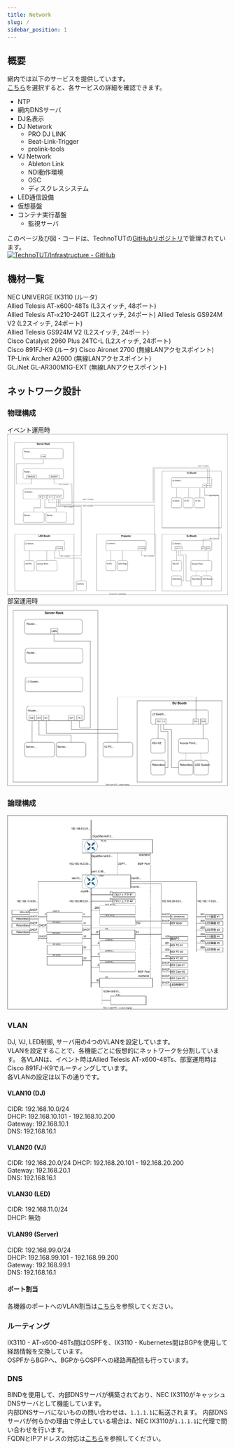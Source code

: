 ```yaml
---
title: Network
slug: /
sidebar_position: 1
---
```

## 概要
網内では以下のサービスを提供しています。  
[こちら](/service)を選択すると、各サービスの詳細を確認できます。
- NTP
- 網内DNSサーバ
- DJ名表示
- DJ Network
    - PRO DJ LINK
    - Beat-Link-Trigger
    - prolink-tools
- VJ Network
    - Ableton Link
    - NDI動作環境
    - OSC
    - ディスクレスシステム
- LED通信設備
- 仮想基盤
- コンテナ実行基盤
    - 監視サーバ

このページ及び図・コードは、TechnoTUTの[GitHubリポジトリ](https://github.com/TechnoTUT/Infrastructure)で管理されています。  
[![TechnoTUT/Infrastructure - GitHub](https://gh-card.dev/repos/TechnoTUT/Infrastructure.svg?fullname=)](https://github.com/TechnoTUT/Infrastructure)

## 機材一覧
NEC UNIVERGE IX3110 (ルータ)  
Allied Telesis AT-x600-48Ts (L3スイッチ, 48ポート)  
Allied Telesis AT-x210-24GT (L2スイッチ, 24ポート)
Allied Telesis GS924M V2 (L2スイッチ, 24ポート)  
Allied Telesis GS924M V2 (L2スイッチ, 24ポート)  
Cisco Catalyst 2960 Plus 24TC-L (L2スイッチ, 24ポート)  
Cisco 891FJ-K9 (ルータ)
Cisco Aironet 2700 (無線LANアクセスポイント)  
TP-Link Archer A2600 (無線LANアクセスポイント)  
GL.iNet GL-AR300M1G-EXT (無線LANアクセスポイント) 

## ネットワーク設計
### 物理構成
イベント運用時  
![物理構成図_イベント](https://raw.githubusercontent.com/TechnoTUT/Infrastructure/main/network/design/event.drawio.svg)  
部室運用時  
![物理構成図_部室](https://raw.githubusercontent.com/TechnoTUT/Infrastructure/main/network/design/clubroom.drawio.svg)

### 論理構成
![論理構成図](https://raw.githubusercontent.com/TechnoTUT/Infrastructure/main/network/design/logic.drawio.svg)

### VLAN
DJ, VJ, LED制御, サーバ用の4つのVLANを設定しています。  
VLANを設定することで、各機能ごとに仮想的にネットワークを分割しています。 
各VLANは、イベント時はAllied Telesis AT-x600-48Ts、部室運用時はCisco 891FJ-K9でルーティングしています。  
各VLANの設定は以下の通りです。  
#### VLAN10 (DJ)  
CIDR: 192.168.10.0/24  
DHCP: 192.168.10.101 - 192.168.10.200  
Gateway: 192.168.10.1  
DNS: 192.168.16.1  
#### VLAN20 (VJ)
CIDR: 192.168.20.0/24
DHCP: 192.168.20.101 - 192.168.20.200  
Gateway: 192.168.20.1  
DNS: 192.168.16.1  
#### VLAN30 (LED)
CIDR: 192.168.11.0/24  
DHCP: 無効
#### VLAN99 (Server)
CIDR: 192.168.99.0/24  
DHCP: 192.168.99.101 - 192.168.99.200  
Gateway: 192.168.99.1  
DNS: 192.168.16.1  
#### ポート割当
各機器のポートへのVLAN割当は[こちら](/network/port)を参照してください。

### ルーティング
IX3110 - AT-x600-48Ts間はOSPFを、IX3110 - Kubernetes間はBGPを使用して経路情報を交換しています。  
OSPFからBGPへ、BGPからOSPFへの経路再配信も行っています。

### DNS
BINDを使用して、内部DNSサーバが構築されており、NEC IX3110がキャッシュDNSサーバとして機能しています。  
内部DNSサーバにないものの問い合わせは、`1.1.1.1`に転送されます。 内部DNSサーバが何らかの理由で停止している場合は、NEC IX3110が`1.1.1.1`に代理で問い合わせを行います。  
FQDNとIPアドレスの対応は[こちら](/network/dns)を参照してください。